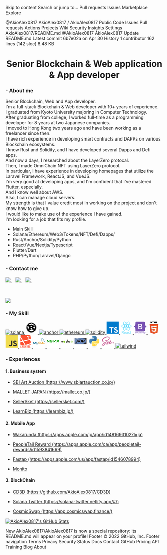 Skip to content
Search or jump to…
Pull requests
Issues
Marketplace
Explore
 
@AkioAlex0817 
AkioAlex0817
/
AkioAlex0817
Public
Code
Issues
Pull requests
Actions
Projects
Wiki
Security
Insights
Settings
AkioAlex0817/README.md
@AkioAlex0817
AkioAlex0817 Update README.md
Latest commit 6b7e02a on Apr 30
 History
 1 contributor
162 lines (142 sloc)  8.48 KB

<h1 align="center">Senior Blockchain & Web application & App developer</h1>

### - About me
Senior Blockchain, Web and App developer.<br>
I'm a full-stack Blockchain & Web developer with 10+ years of experience.<br>
I graduated from Kyoto University majoring in Computer Technology.<br>
After graduating from college, I worked full-time as a programming developer for 8 years at two Japanese companies.<br>
I moved to Hong Kong two years ago and have been working as a freelancer since then.<br>
I have rich experience in developing smart contracts and DAPPs on various Blockchain ecosystems.<br>
I know Rust and Solidity, and I have developed several Dapps and Defi apps.<br>
And now a days, I researched about the LayerZero protocal.<br>
Then, I made OmniChain NFT using LayerZero protocol.<br>
In particular, I have experience in developing homepages that utilize the Laravel Framework, ReactJS, and VueJS.<br>
I'm very good at developing apps, and I'm confident that I've mastered Flutter, especially.<br>
And I know well about AWS.<br>
Also, I can manage cloud servers.<br>
My strength is that I value credit most in working on the project and don't know how to give up.<br>
I would like to make use of the experience I have gained.<br>
I'm looking for a job that fits my profile.<br>

- Main Skill
- Solana/Ethereum/Web3/Tokens/NFT/Defi/Dapps/
- Rust/Anchor/Solidity/Python
- React/Vue/Nextjs/Typescript
- Flutter/Dart
- PHP/Python/Laravel/Django


### - Contact me

<p>
<a href="mailto:akioalex0817@gmail.com">
  <img src="https://img.shields.io/badge/email me-%231DA1F3.svg?&style=for-the-badge&logo=gmail&logoColor=white" />
</a>&nbsp;&nbsp;
<a href="https://www.linkedin.com/in/akio-alex-b5b754176/"  target="_blank">
  <img src="https://img.shields.io/badge/linkedin-%230077B5.svg?&style=for-the-badge&logo=linkedin&logoColor=white" />
</a>&nbsp;&nbsp;
<a href="https://t.me/akioalex" target="_blank">
  <img src="https://img.shields.io/badge/telegram-%230077B5.svg?&style=for-the-badge&logo=telegram&logoColor=white" />
</a>&nbsp;&nbsp;
</p>
<br>
<p>
  <a href="https://github.com/AkioAlex0817/" >
    <img align="center" src="https://github-readme-stats.vercel.app/api/top-langs/?layout=compact&username=AkioAlex0817&hide=java,html&title_color=ffffff&text_color=c9cacc&icon_color=2bbc8a&bg_color=1d1f21" height="220px"/>
  </a>
</p>

### - My Skill

<p align="left">
    <a href="https://solana.com/" target="_blank" rel="noreferrer"> <img
            src="https://avatars.githubusercontent.com/u/35608259?s=200&v=4" alt="solana" width="40"
            height="40"/> </a>
    <a href="https://www.rust-lang.org" target="_blank" rel="noreferrer"> <img
            src="https://raw.githubusercontent.com/devicons/devicon/master/icons/rust/rust-plain.svg" alt="rust" width="40"
            height="40"/> </a>
    <a href="https://project-serum.github.io/anchor/" target="_blank" rel="noreferrer"> <img
            src="https://camo.githubusercontent.com/0542190d13e5a50f7d601abc4bfde84cf02af2ca786af519e78411f43f3ca9c0/68747470733a2f2f6d656469612e646973636f72646170702e6e65742f6174746163686d656e74732f3831333434343531343934393130333635382f3839303237383532303535333630333039322f6578706f72742e706e673f77696474683d373436266865696768743d373436" alt="anchor" width="40"
            height="40"/> </a>
    <a href="https://ethers.org/" target="_blank" rel="noreferrer"> <img
            src="https://icons.iconarchive.com/icons/cjdowner/cryptocurrency-flat/256/Ethereum-ETH-icon.png" alt="ethereum" width="40"
            height="40"/> </a>
    <a href="https://docs.soliditylang.org/" target="_blank" rel="noreferrer"> <img
            src="https://docs.soliditylang.org/en/v0.8.10/_static/logo.svg" alt="solidity" width="40"
            height="40"/> </a>
    <a href="https://www.typescriptlang.org/" target="_blank" rel="noreferrer"> <img
        src="https://raw.githubusercontent.com/devicons/devicon/master/icons/typescript/typescript-original.svg"
        alt="typescript" width="40" height="40"/> </a>
    <a href="https://reactjs.org/" target="_blank" rel="noreferrer"> <img
        src="https://raw.githubusercontent.com/devicons/devicon/master/icons/react/react-original-wordmark.svg"
        alt="react" width="40" height="40"/> </a>
    <a href="https://getbootstrap.com" target="_blank" rel="noreferrer"> <img
        src="https://raw.githubusercontent.com/devicons/devicon/master/icons/bootstrap/bootstrap-plain-wordmark.svg"
        alt="bootstrap" width="40" height="40"/> </a>
    <a href="https://www.w3.org/html/" target="_blank" rel="noreferrer"> <img
        src="https://raw.githubusercontent.com/devicons/devicon/master/icons/html5/html5-original-wordmark.svg"
        alt="html5" width="40" height="40"/> </a>
    <a href="https://developer.mozilla.org/en-US/docs/Web/JavaScript"
                                                     target="_blank" rel="noreferrer"> <img
        src="https://raw.githubusercontent.com/devicons/devicon/master/icons/javascript/javascript-original.svg"
        alt="javascript" width="40" height="40"/> </a>
    <a href="https://laravel.com/" target="_blank" rel="noreferrer">
    <img src="https://raw.githubusercontent.com/devicons/devicon/master/icons/laravel/laravel-plain-wordmark.svg"
         alt="laravel" width="40" height="40"/> </a>
    <a href="https://www.mysql.com/" target="_blank" rel="noreferrer"> <img
        src="https://raw.githubusercontent.com/devicons/devicon/master/icons/mysql/mysql-original-wordmark.svg"
        alt="mysql" width="40" height="40"/> </a>
    <a href="https://www.nginx.com" target="_blank" rel="noreferrer"> <img
        src="https://raw.githubusercontent.com/devicons/devicon/master/icons/nginx/nginx-original.svg" alt="nginx"
        width="40" height="40"/> </a>
    <a href="https://nodejs.org" target="_blank" rel="noreferrer"> <img
        src="https://raw.githubusercontent.com/devicons/devicon/master/icons/nodejs/nodejs-original-wordmark.svg"
        alt="nodejs" width="40" height="40"/> </a>
    <a href="https://www.php.net" target="_blank" rel="noreferrer"> <img
        src="https://raw.githubusercontent.com/devicons/devicon/master/icons/php/php-original.svg" alt="php" width="40"
        height="40"/> </a>
    <a href="https://www.python.org" target="_blank"
                                                          rel="noreferrer"> <img
        src="https://raw.githubusercontent.com/devicons/devicon/master/icons/python/python-original.svg" alt="python"
        width="40" height="40"/> </a>
    <a href="https://sass-lang.com" target="_blank" rel="noreferrer"> <img
        src="https://raw.githubusercontent.com/devicons/devicon/master/icons/sass/sass-original.svg" alt="sass"
        width="40" height="40"/> </a>
    <a
        href="https://tailwindcss.com/" target="_blank" rel="noreferrer"> <img
        src="https://www.vectorlogo.zone/logos/tailwindcss/tailwindcss-icon.svg" alt="tailwind" width="40" height="40"/>
    </a>

### - Experiences

#### 1. Business system
- <a href="https://www.sbiartauction.co.jp/" target="_blank">
    SBI Art Auction (https://www.sbiartauction.co.jp/)
</a>

- <a href="https://mallet.co.jp/" target="_blank">
    MALLET JAPAN (https://mallet.co.jp/)
</a>

- <a href="https://sellersket.com/" target="_blank">
    SellerSket (https://sellersket.com/)
</a>

- <a href="https://learnbiz.jp/" target="_blank">
    LearnBiz (https://learnbiz.jp/)
</a>

#### 2. Mobile App
- <a href="https://apps.apple.com/jp/app/id1481693102?l=ja" target="_blank">
    Wakarunda (https://apps.apple.com/jp/app/id1481693102?l=ja)
</a>

- <a href="https://apps.apple.com/ca/app/peopletail-rewards/id1593841669" target="_blank">
    PeopleTail Reward (https://apps.apple.com/ca/app/peopletail-rewards/id1593841669)
</a>

- <a href="https://apps.apple.com/us/app/fastap/id1546078994" target="_blank">
    Fastap (https://apps.apple.com/us/app/fastap/id1546078994)
</a>

- <a href="" target="_blank">
    Monito
</a>

#### 3. BlockChain
- <a href="https://github.com/AkioAlex0817/CD3D" target="_blank">
    CD3D (https://github.com/AkioAlex0817/CD3D)
</a>

- <a href="https://solana-twitter.netlify.app/#/" target="_blank">
    Solana Twitter (https://solana-twitter.netlify.app/#/)
</a>

- <a href="https://app.cosmicswap.finance/" target="_blank">
    CosmicSwap (https://app.cosmicswap.finance/)
</a>

<p>
<a href="https://github.com/AkioAlex0817/AkioAlex0817" >
    <img align="center" src="https://github-readme-stats.vercel.app/api?username=AkioAlex0817&show_icons=true&line_height=27&count_private=true&title_color=ffffff&text_color=c9cacc&icon_color=2bbc8a&bg_color=1d1f21" alt="AkioAlex0817's GitHub Stats" height="220px"/>
  </a></p>
New AkioAlex0817/AkioAlex0817 is now a special repository: its README.md will appear on your profile!
Footer
© 2022 GitHub, Inc.
Footer navigation
Terms
Privacy
Security
Status
Docs
Contact GitHub
Pricing
API
Training
Blog
About
